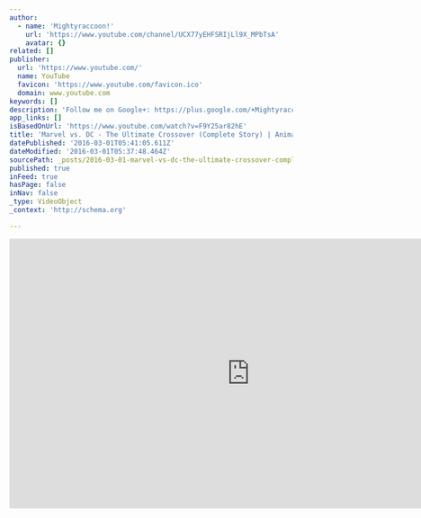 ```yaml
---
author:
  - name: 'Mightyraccoon!'
    url: 'https://www.youtube.com/channel/UCX77yEHFSRIjLl9X_MPbTsA'
    avatar: {}
related: []
publisher:
  url: 'https://www.youtube.com/'
  name: YouTube
  favicon: 'https://www.youtube.com/favicon.ico'
  domain: www.youtube.com
keywords: []
description: 'Follow me on Google+: https://plus.google.com/+Mightyraccoon1 Here is the full story of the "Marvel vs. DC - The Ultimate Crossover" series. Enjoy! All the Visuals and Animation by Saruhan Saral, created using Blender and After Effects Subscribe to my channel to stay up-to-date on my videos!'
app_links: []
isBasedOnUrl: 'https://www.youtube.com/watch?v=F9Y25ar82hE'
title: 'Marvel vs. DC - The Ultimate Crossover (Complete Story) | Animation Film'
datePublished: '2016-03-01T05:41:05.611Z'
dateModified: '2016-03-01T05:37:48.464Z'
sourcePath: _posts/2016-03-01-marvel-vs-dc-the-ultimate-crossover-complete-story-or-an.md
published: true
inFeed: true
hasPage: false
inNav: false
_type: VideoObject
_context: 'http://schema.org'

---
```

<iframe src="https://cdn.embedly.com/widgets/media.html?src=https%3A%2F%2Fwww.youtube.com%2Fembed%2FF9Y25ar82hE%3Ffeature%3Doembed&amp;url=https%3A%2F%2Fwww.youtube.com%2Fwatch%3Fv%3DF9Y25ar82hE&amp;image=https%3A%2F%2Fi.ytimg.com%2Fvi%2FF9Y25ar82hE%2Fhqdefault.jpg&amp;key=b7d04c9b404c499eba89ee7072e1c4f7&amp;type=text%2Fhtml&amp;schema=youtube" width="854" height="480" scrolling="no" frameborder="0" allowfullscreen="allowfullscreen" style=""></iframe>